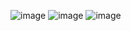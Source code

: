![image](https://user-images.githubusercontent.com/124243865/216274799-a27cdd8c-4b6a-471b-8bd4-1e22d5d1781f.png)
![image](https://user-images.githubusercontent.com/124243865/216912807-1e7f79f5-8e8c-4ca8-a63c-8ec7d0e4a966.png)
![image](https://user-images.githubusercontent.com/124243865/216915258-736f13d9-e638-4bf8-8b51-5afbb69dc2c2.png)
